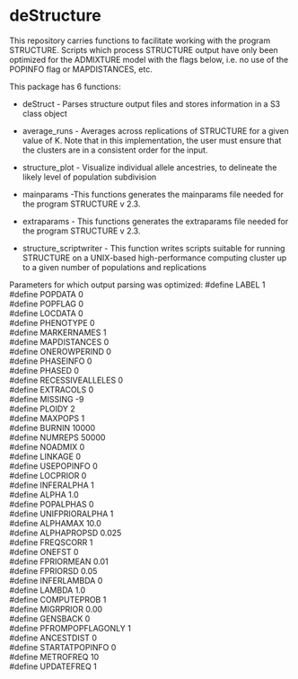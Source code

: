 # deStructure
This repository carries functions to facilitate working with the program STRUCTURE.
Scripts which process STRUCTURE output have only been optimized for the ADMIXTURE model with the flags below, i.e. no use of the
POPINFO flag or MAPDISTANCES, etc.

This package has 6 functions:

- deStruct - Parses structure output files and stores information in a S3 class object

- average_runs - Averages across replications of STRUCTURE for a given value of K. Note that in this implementation, the user must ensure that the clusters are in a consistent order for the input.

- structure_plot - Visualize individual allele ancestries, to delineate the likely level of population subdivision

- mainparams -This functions generates the mainparams file needed for the program STRUCTURE v 2.3.

- extraparams - This functions generates the extraparams file needed for the program STRUCTURE v 2.3.

- structure_scriptwriter - This function writes scripts suitable for running STRUCTURE on a UNIX-based high-performance computing cluster up to a given number of populations and replications

Parameters for which output parsing was optimized:
#define LABEL 1  
#define POPDATA 0   
#define POPFLAG 0  
#define LOCDATA 0  
#define PHENOTYPE 0   
#define MARKERNAMES 1   
#define MAPDISTANCES 0  
#define ONEROWPERIND 0  
#define PHASEINFO 0  
#define PHASED 0  
#define RECESSIVEALLELES 0   
#define EXTRACOLS 0  
#define MISSING -9  
#define PLOIDY 2  
#define MAXPOPS 1  
#define BURNIN 10000  
#define NUMREPS 50000  
#define NOADMIX 0  
#define LINKAGE 0  
#define USEPOPINFO 0  
#define LOCPRIOR 0  
#define INFERALPHA 1  
#define ALPHA 1.0  
#define POPALPHAS 0   
#define UNIFPRIORALPHA 1   
#define ALPHAMAX 10.0  
#define ALPHAPROPSD 0.025  
#define FREQSCORR 1  
#define ONEFST 0  
#define FPRIORMEAN 0.01  
#define FPRIORSD 0.05  
#define INFERLAMBDA 0  
#define LAMBDA 1.0  
#define COMPUTEPROB 1  
#define MIGRPRIOR 0.00  
#define GENSBACK 0  
#define PFROMPOPFLAGONLY 1   
#define ANCESTDIST 0  
#define STARTATPOPINFO 0  
#define METROFREQ 10  
#define UPDATEFREQ 1  
